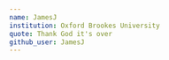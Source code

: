 ```yaml
---
name: JamesJ
institution: Oxford Brookes University
quote: Thank God it's over
github_user: JamesJ
---
```

